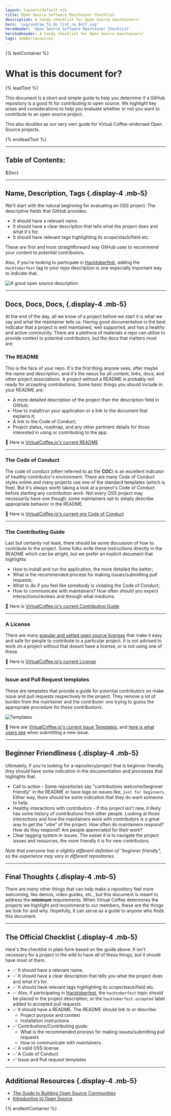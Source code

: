 ```yaml
---
layout: layouts/default.njk
title: Open Source Software Maintainer Checklist
description: A handy checklist for Open Source maintainers!
hero: 'svg/undraw_To_do_list_re_9nt7.svg'
heroHeader: 'Open Source Software Maintainer Checklist'
heroSubheader: A handy checklist for Open Source maintainers!
tags: memberresources
---
```


{% textContainer %}

# What is this document for?

{% leadText %}

This document is a short and simple guide to help you determine if a GitHub repository is a good fit for contributing to open source. We highlight key areas and considerations to help you evaluate whether or not you want to contribute to an open source project.

This also doubles as our very own guide for Virtual Coffee-endorsed Open Source projects.

{% endleadText %}

---

## Table of Contents:

${toc}

---

## Name, Description, Tags {.display-4 .mb-5}

We'll start with the natural beginning for evaluating an OSS project: The descriptive fields that GitHub provides.

- It should have a relevant name.
- It should have a clear description that tells what the project does and what it's for.
- It should have relevant tags highlighting its scope/stack/field etc.

These are first and most straightforward way GitHub uses to recommend your content to potential contributors.

Also, if you're looking to particpate in [Hacktoberfest](https://hacktoberfest.digitalocean.com/), adding the `Hacktoberfest` tag to your repo description is one especially important way to indicate that.

![A good open source description](https://user-images.githubusercontent.com/13292886/132138464-242c7d64-8b64-4595-b045-8bf028638b43.png)

---

## Docs, Docs, Docs, {.display-4 .mb-5}

At the end of the day, all we know of a project before we start it is what we say and what the maintainer tells us. Having good documentation is the best indicator that a project is well maintained, well supported, and has a healthy and active community. There are a plethora of materials a repo can utilize to provide context to potential contributors, but the docs that matters most are:

### The README

This is the face of your repo. It's the first thing anyone sees, after maybe the name and description, and it's the nexus for all content, links, docs, and other project associations. A project without a README is probably not ready for accepting contributions. Some basic things you should include in your README are:

- A more detailed description of the project than the description field in GitHub;
- How to install/run your application or a link to the document that explains it;
- A link to the Code of Conduct;
- Project status, roadmap, and any other pertinent details for those interested in using or contributing to the app.

🔎 Here is [VirtualCoffee.io's current README](https://github.com/Virtual-Coffee/virtualcoffee.io/blob/main/README.md)

---

### The Code of Conduct

The code of conduct (often referred to as the **COC**) is an excellent indicator of healthy contributor's environment. There are many Code of Conduct styles online and many projects use one of the standard templates (which is fine). But it's always worth taking a look at a project's Code of Conduct before starting any contribution work. Not every OSS project may necessarily have one though; some maintainers opt to simply describe appropriate behavior in the README.

🔎 Here is [VirtualCoffee.io's current org Code of Conduct](https://github.com/Virtual-Coffee/.github/blob/main/CODE_OF_CONDUCT.md)

---

### The Contributing Guide

Last but certainly not least, there should be some discussion of how to contribute to the project. Some folks write these instructions directly in the README which _can_ be alright, but we prefer an explicit document that highlights:

- How to install and run the application, the more detailed the better;
- What is the recommended process for making issues/submitting pull requests;
- What to do if you feel like somebody is violating the Code of Conduct;
- How to communicate with maintainers? How often should you expect interactions/reviews and through what mediums.

🔎 Here is [VirtualCoffee.io's current Contributing Guide](https://github.com/Virtual-Coffee/virtualcoffee.io/blob/main/CONTRIBUTING.md)

---

### A License

There are many [popular and vetted open source licenses](https://opensource.org/licenses) that make it easy and safe for people to contribute to a particular project. It is not advised to work on a project without that doesnt have a license, or is not using one of these.

🔎 Here is [VirtualCoffee.io's current License](https://github.com/Virtual-Coffee/virtualcoffee.io/blob/main/LICENSE.txt)

---

### Issue and Pull Request templates

These are templates that provide a guide for potential contributors on make issue and pull requests respectively to the project. They remove a lot of burden from the maintainer and the contributor one trying to guess the appropriate procedure for these contributions.

![Templates](https://user-images.githubusercontent.com/13292886/132138524-0a38d35c-305e-4804-ba36-e7adfa73e09d.png)

🔎 Here are [VirtualCoffee.io's current Issue Templates](https://github.com/Virtual-Coffee/virtualcoffee.io/tree/main/.github/ISSUE_TEMPLATE), and [here is what users see](https://github.com/Virtual-Coffee/virtualcoffee.io/issues/new/choose) when submitting a new issue.

---

## Beginner Friendliness {.display-4 .mb-5}

Ultimately, if you're looking for a repository/project that is beginner friendly, they should have some indication in the documentation and processes that highlights that.

- Call to action - Some repositories say "contributions welcome/beginner friendly" in the README or have tags on issues like, `just for beginners`. Either way, there should be some indication that they do want someone to help.
- Healthy interactions with contributors - If this project isn't new, it likely has some history of contributions from other people. Looking at those interactions and how the maintainers work with contributors is a great way to get the "vibe" of the project. How often do maintainers respond? How do they respond? Are people appreciated for their work?
- Clear tagging system in issues. The easier it is to navigate the project issues and resources, the more friendly it is for new contributors.

_Note that everyone has a slightly different defintion of "beginner friendly", so the experience may vary in different repositories._

---

## Final Thoughts {.display-4 .mb-5}

There are _many_ other things that can help make a repository feel more welcoming, like demos, video guides, etc., but this document is meant to address the **minimum** requirements. When Virtual Coffee determines the projects we highlight and recommend to our members, these are the things we look for and why. Hopefully, it can serve as a guide to anyone who finds this document.

---

## The Official Checklist {.display-4 .mb-5}

Here's the checklist in plain form based on the guide above. It isn't necessary for a project in the wild to have _all_ of these things, but it should have most of them.

- ✅ It should have a relevant name.
- ✅ It should have a clear description that tells you what the project does and what it's for.
- ✅ It should have relevant tags highlighting its scope/stack/field etc.
- ✅ Also, if participating in [Hacktoberfest](https://hacktoberfest.digitalocean.com/), the `hacktoberfest` topic should be placed in the project description, or the `hacktoberfest-accepted` label added to accepted pull requests
- ✅ It should have a README. The README should link to or describe:
  - Project purpose and context
  - Installation instructions
- ✅ Contributions/Contributing guide:
  - What is the recommended process for making issues/submitting pull requests
  - How to communicate with maintainers.
- ✅ A valid OSS license
- ✅ A Code of Conduct
- ✅ Issue and Pull request templates

---

## Additional Resources {.display-4 .mb-5}

- [The Guide to Building Open Source Communities](https://opensource.guide/building-community/)
- [Introduction to Open Source](https://www.digitalocean.com/community/tutorial_series/an-introduction-to-open-source)

{% endtextContainer %}
